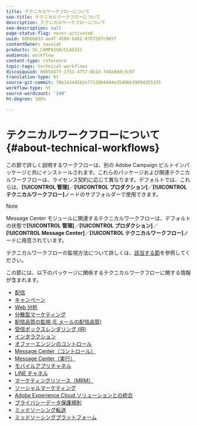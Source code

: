 ```yaml
---
title: テクニカルワークフローについて
seo-title: テクニカルワークフローについて
description: テクニカルワークフローについて
seo-description: null
page-status-flag: never-activated
uuid: 60b66853-ae4f-458d-bd62-076f2d7c965f
contentOwner: sauviat
products: SG_CAMPAIGN/CLASSIC
audience: workflow
content-type: reference
topic-tags: technical-workflows
discoiquuid: 0d65d47f-1f51-4757-8b1d-7d4a8ddc3c97
translation-type: ht
source-git-commit: 70b143445b2e77128b9404e35d96b39694d55335
workflow-type: ht
source-wordcount: '149'
ht-degree: 100%

---
```



# テクニカルワークフローについて{#about-technical-workflows}

この節で詳しく説明するワークフローは、別の Adobe Campaign ビルトインパッケージと共にインストールされます。これらのパッケージおよび関連テクニカルワークフローは、ライセンス契約に応じて異なります。デフォルトでは、これらは、**[!UICONTROL 管理]**／**[!UICONTROL プロダクション]**／**[!UICONTROL テクニカルワークフロー]**&#x200B;ノードのサブフォルダーで使用できます。

>[!NOTE]
>
>Message Center モジュールに関連するテクニカルワークフローは、デフォルトの状態で&#x200B;**[!UICONTROL 管理]**／**[!UICONTROL プロダクション]**／**[!UICONTROL Message Center]**／**[!UICONTROL テクニカルワークフロー]**&#x200B;ノードに用意されています。

テクニカルワークフローの監視方法について詳しくは、[該当する節](../../workflow/using/monitoring-technical-workflows.md)を参照してください。

この節には、以下のパッケージに関係するテクニカルワークフローに関する情報が含まれます。

* [配信](../../workflow/using/deliveries.md)
* [キャンペーン](../../workflow/using/campaign.md)
* [Web 分析](../../workflow/using/web-analytics.md)
* [分散型マーケティング](../../workflow/using/distributed-marketing.md)
* [配信品質の監視 (E メールの配信品質)](../../workflow/using/email-deliverability.md)
* [受信ボックスレンダリング (IR)](../../workflow/using/inbox-rendering.md)
* [インタラクション](../../workflow/using/interaction.md)
* [オファーエンジンのコントロール](../../workflow/using/control-of-offer-engine.md)
* [Message Center（コントロール）](../../workflow/using/message-center--control-.md)
* [Message Center（実行）](../../workflow/using/message-center--execution-.md)
* [モバイルアプリチャネル](../../workflow/using/mobile-app-channel.md)
* [LINE チャネル](../../workflow/using/line-channel.md)
* [マーケティングリソース（MRM）](../../workflow/using/marketing-resources--mrm-.md)
* [ソーシャルマーケティング](../../workflow/using/social-marketing.md)
* [Adobe Experience Cloud ソリューションとの統合](../../workflow/using/integrations-with-adobe-experience-cloud-solutions.md)
* [プライバシーデータ保護規則](../../workflow/using/general-data-protection-regulation--gdpr-.md)
* [ミッドソーシング転送](../../workflow/using/transfer-to-mid-sourcing.md)
* [ミッドソーシングプラットフォーム](../../workflow/using/mid-sourcing-platform.md)
